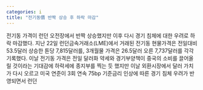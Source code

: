 ```yaml
---
categories: i
title: "전기동價 반짝 상승 후 하락 마감"
---
```

전기동 가격이 런던 오전장에서 반짝 상승했지만 이후 다시 경기 침체에 대한 우려로 하락 마감했다. 지난 22일 런던금속거래소(LME)에서 거래된 전기동 현물가격은 전일대비 53.5달러 상승한 톤당 7,815달러를, 3개월물 가격은 26.5달러 오른 7,737달러를 각각 기록했다. 이날 전기동 가격은 전일 달러화 약세와 경기부양책이 중국의 소비를 끌어올릴 것이라는 기대감에 하락세에 종지부를 찍는 듯 했지만 이날 외환시장에서 달러 가치가 다시 오르고 미국 연준이 3회 연속 75bp 기준금리 인상에 따른 경기 침체 우려가 반영되면서 런던